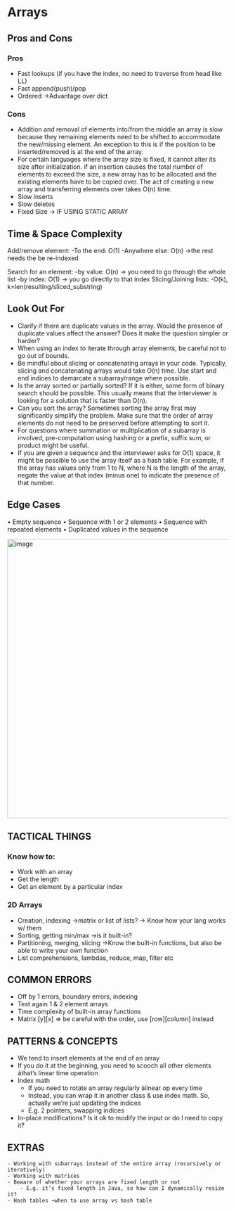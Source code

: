 # Arrays

## Pros and Cons
### Pros
- Fast lookups (if you have the index, no need to traverse from head like LL)
- Fast append(push)/pop
- Ordered →Advantage over dict 

### Cons
- Addition and removal of elements into/from the middle an array is slow because they remaining elements need to be shifted to accommodate the new/missing element. An exception to this is if the position to be inserted/removed is at the end of the array.
- For certain languages where the array size is fixed, it cannot alter its size after initialization. if an insertion causes the total number of elements to exceed the size, a new array has to be allocated and the existing elements have to be copied over. The act of creating a new array and transferring elements over takes O(n) time.
- Slow inserts
- Slow deletes
- Fixed Size -> IF USING STATIC ARRAY

## Time & Space Complexity 
Add/remove element:
	-To the end: O(1)
	-Anywhere else: O(n) →the rest needs the be re-indexed

Search for an element:
	-by value: O(n) → you need to go through the whole list
	-by index: O(1) → you go directly to that index
Slicing/Joining lists: 
	-O(k), k=len(resulting/sliced_substring)

## Look Out For
- Clarify if there are duplicate values in the array. Would the presence of duplicate values affect the answer? Does it make the question simpler or harder?
- When using an index to iterate through array elements, be careful not to go out of bounds.
- Be mindful about slicing or concatenating arrays in your code. Typically, slicing and concatenating arrays would take O(n) time. Use start and end indices to demarcate a subarray/range where possible.
- Is the array sorted or partially sorted? If it is either, some form of binary search should be possible. This usually means that the interviewer is looking for a solution that is faster than O(n).
- Can you sort the array? Sometimes sorting the array first may significantly simplify the problem. Make sure that the order of array elements do not need to be preserved before attempting to sort it.
- For questions where summation or multiplication of a subarray is involved, pre-computation using hashing or a prefix, suffix sum, or product might be useful.
- If you are given a sequence and the interviewer asks for O(1) space, it might be possible to use the array itself as a hash table. For example, if the array has values only from 1 to N, where N is the length of the array, negate the value at that index (minus one) to indicate the presence of that number.


## Edge Cases
• Empty sequence
• Sequence with 1 or 2 elements
• Sequence with repeated elements
• Duplicated values in the sequence

<img width="635" alt="image" src="https://github.com/user-attachments/assets/20a91689-2556-4a98-b111-63e0f545b3e7">


## TACTICAL THINGS
### **Know how to:**

- Work with an array
- Get the length
- Get an element by a particular index

### **2D Arrays**

- Creation, indexing  →matrix or list of lists? → Know how your lang works w/ them
- Sorting, getting min/max →is it built-in?
- Partitioning, merging, slicing →Know the built-in functions, but also be able to write your own function
- List comprehensions, lambdas, reduce, map, filter etc


## COMMON ERRORS
- Off by 1 errors, boundary errors, indexing
- Test again 1 & 2 element arrays
- Time complexity of built-in array functions
- Matrix [y][x] ⇒ be careful with the order, use [row][column] instead


## **PATTERNS & CONCEPTS**
- We tend to insert elements at the end of an array
 - If you do it at the beginning, you need to scooch all other elements àthat’s linear time operation
- Index math
    - If you need to rotate an array regularly àlinear op every time
    - Instead, you can wrap it in another class & use index math. So, actually we’re just updating the indices
    - E.g. 2 pointers, swapping indices
- In-place modifications? Is it ok to modify the input or do I need to copy it?


## EXTRAS
    - Working with subarrays instead of the entire array (recursively or iteratively)
    - Working with matrices
    - Beware of whether your arrays are fixed length or not
        - E.g. it’s fixed length in Java, so how can I dynamically resize it?
    - Hash tables →when to use array vs hash table
